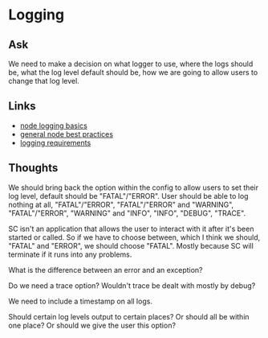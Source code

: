 # Logging #

## Ask ##
We need to make a decision on what logger to use, where the logs should be, what the log level default should be, how we are going to allow users to change that log level. 

## Links ##
- [node logging basics](https://www.loggly.com/ultimate-guide/node-logging-basics/)
- [general node best practices](https://www.codementor.io/mattgoldspink/nodejs-best-practices-du1086jja)
- [logging requirements](https://blog.risingstack.com/node-js-logging-tutorial/)

## Thoughts ##
We should bring back the option within the config to allow users to set their log level, default should be "FATAL"/"ERROR". User should be able to log nothing at all, "FATAL"/"ERROR", "FATAL"/"ERROR" and "WARNING", "FATAL"/"ERROR", "WARNING" and "INFO", "INFO", "DEBUG", "TRACE".

SC isn't an application that allows the user to interact with it after it's been started or called. So if we have to choose between, which I think we should, "FATAL" and "ERROR", we should choose "FATAL". Mostly because SC will terminate if it runs into any problems. 

What is the difference between an error and an exception?

Do we need a trace option? Wouldn't trace be dealt with mostly by debug?

We need to include a timestamp on all logs.

Should certain log levels output to certain places? Or should all be within one place? Or should we give the user this option?